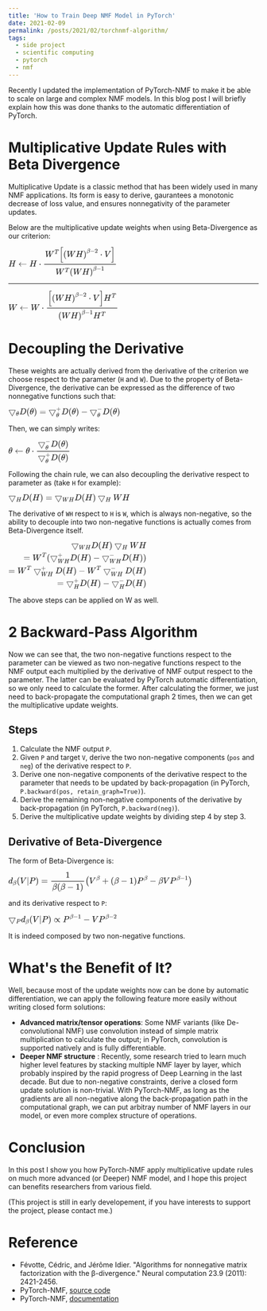 ```yaml
---
title: 'How to Train Deep NMF Model in PyTorch'
date: 2021-02-09
permalink: /posts/2021/02/torchnmf-algorithm/
tags:
  - side project
  - scientific computing
  - pytorch
  - nmf
---
```


Recently I updated the implementation of PyTorch-NMF to make it be able to scale on large and complex NMF models. In this blog post I will briefly explain how this was done thanks to the automatic differentiation of PyTorch.

# Multiplicative Update Rules with Beta Divergence

Multiplicative Update is a classic method that has been widely used in many NMF applications. Its form is easy to derive, gaurantees a monotonic decrease of loss value, and ensures nonnegativity of the parameter updates.

Below are the multiplicative update weights when using Beta-Divergence as our criterion:

<svg xmlns="http://www.w3.org/2000/svg" width="28.616ex" height="7.793ex" viewBox="0 -2259 12648.4 3444.6" xmlns:xlink="http://www.w3.org/1999/xlink" aria-hidden="true" style=""><defs><path id="MJX-126-TEX-I-1D43B" d="M228 637Q194 637 192 641Q191 643 191 649Q191 673 202 682Q204 683 219 683Q260 681 355 681Q389 681 418 681T463 682T483 682Q499 682 499 672Q499 670 497 658Q492 641 487 638H485Q483 638 480 638T473 638T464 637T455 637Q416 636 405 634T387 623Q384 619 355 500Q348 474 340 442T328 395L324 380Q324 378 469 378H614L615 381Q615 384 646 504Q674 619 674 627T617 637Q594 637 587 639T580 648Q580 650 582 660Q586 677 588 679T604 682Q609 682 646 681T740 680Q802 680 835 681T871 682Q888 682 888 672Q888 645 876 638H874Q872 638 869 638T862 638T853 637T844 637Q805 636 794 634T776 623Q773 618 704 340T634 58Q634 51 638 51Q646 48 692 46H723Q729 38 729 37T726 19Q722 6 716 0H701Q664 2 567 2Q533 2 504 2T458 2T437 1Q420 1 420 10Q420 15 423 24Q428 43 433 45Q437 46 448 46H454Q481 46 514 49Q520 50 522 50T528 55T534 64T540 82T547 110T558 153Q565 181 569 198Q602 330 602 331T457 332H312L279 197Q245 63 245 58Q245 51 253 49T303 46H334Q340 38 340 37T337 19Q333 6 327 0H312Q275 2 178 2Q144 2 115 2T69 2T48 1Q31 1 31 10Q31 12 34 24Q39 43 44 45Q48 46 59 46H65Q92 46 125 49Q139 52 144 61Q147 65 216 339T285 628Q285 635 228 637Z"></path><path id="MJX-126-TEX-N-2190" d="M944 261T944 250T929 230H165Q167 228 182 216T211 189T244 152T277 96T303 25Q308 7 308 0Q308 -11 288 -11Q281 -11 278 -11T272 -7T267 2T263 21Q245 94 195 151T73 236Q58 242 55 247Q55 254 59 257T73 264Q121 283 158 314T215 375T247 434T264 480L267 497Q269 503 270 505T275 509T288 511Q308 511 308 500Q308 493 303 475Q293 438 278 406T246 352T215 315T185 287T165 270H929Q944 261 944 250Z"></path><path id="MJX-126-TEX-N-22C5" d="M78 250Q78 274 95 292T138 310Q162 310 180 294T199 251Q199 226 182 208T139 190T96 207T78 250Z"></path><path id="MJX-126-TEX-I-1D44A" d="M436 683Q450 683 486 682T553 680Q604 680 638 681T677 682Q695 682 695 674Q695 670 692 659Q687 641 683 639T661 637Q636 636 621 632T600 624T597 615Q597 603 613 377T629 138L631 141Q633 144 637 151T649 170T666 200T690 241T720 295T759 362Q863 546 877 572T892 604Q892 619 873 628T831 637Q817 637 817 647Q817 650 819 660Q823 676 825 679T839 682Q842 682 856 682T895 682T949 681Q1015 681 1034 683Q1048 683 1048 672Q1048 666 1045 655T1038 640T1028 637Q1006 637 988 631T958 617T939 600T927 584L923 578L754 282Q586 -14 585 -15Q579 -22 561 -22Q546 -22 542 -17Q539 -14 523 229T506 480L494 462Q472 425 366 239Q222 -13 220 -15T215 -19Q210 -22 197 -22Q178 -22 176 -15Q176 -12 154 304T131 622Q129 631 121 633T82 637H58Q51 644 51 648Q52 671 64 683H76Q118 680 176 680Q301 680 313 683H323Q329 677 329 674T327 656Q322 641 318 637H297Q236 634 232 620Q262 160 266 136L501 550L499 587Q496 629 489 632Q483 636 447 637Q428 637 422 639T416 648Q416 650 418 660Q419 664 420 669T421 676T424 680T428 682T436 683Z"></path><path id="MJX-126-TEX-I-1D447" d="M40 437Q21 437 21 445Q21 450 37 501T71 602L88 651Q93 669 101 677H569H659Q691 677 697 676T704 667Q704 661 687 553T668 444Q668 437 649 437Q640 437 637 437T631 442L629 445Q629 451 635 490T641 551Q641 586 628 604T573 629Q568 630 515 631Q469 631 457 630T439 622Q438 621 368 343T298 60Q298 48 386 46Q418 46 427 45T436 36Q436 31 433 22Q429 4 424 1L422 0Q419 0 415 0Q410 0 363 1T228 2Q99 2 64 0H49Q43 6 43 9T45 27Q49 40 55 46H83H94Q174 46 189 55Q190 56 191 56Q196 59 201 76T241 233Q258 301 269 344Q339 619 339 625Q339 630 310 630H279Q212 630 191 624Q146 614 121 583T67 467Q60 445 57 441T43 437H40Z"></path><path id="MJX-126-TEX-LO-5B" d="M224 -649V1150H455V1099H275V-598H455V-649H224Z"></path><path id="MJX-126-TEX-N-28" d="M94 250Q94 319 104 381T127 488T164 576T202 643T244 695T277 729T302 750H315H319Q333 750 333 741Q333 738 316 720T275 667T226 581T184 443T167 250T184 58T225 -81T274 -167T316 -220T333 -241Q333 -250 318 -250H315H302L274 -226Q180 -141 137 -14T94 250Z"></path><path id="MJX-126-TEX-N-29" d="M60 749L64 750Q69 750 74 750H86L114 726Q208 641 251 514T294 250Q294 182 284 119T261 12T224 -76T186 -143T145 -194T113 -227T90 -246Q87 -249 86 -250H74Q66 -250 63 -250T58 -247T55 -238Q56 -237 66 -225Q221 -64 221 250T66 725Q56 737 55 738Q55 746 60 749Z"></path><path id="MJX-126-TEX-I-1D6FD" d="M29 -194Q23 -188 23 -186Q23 -183 102 134T186 465Q208 533 243 584T309 658Q365 705 429 705H431Q493 705 533 667T573 570Q573 465 469 396L482 383Q533 332 533 252Q533 139 448 65T257 -10Q227 -10 203 -2T165 17T143 40T131 59T126 65L62 -188Q60 -194 42 -194H29ZM353 431Q392 431 427 419L432 422Q436 426 439 429T449 439T461 453T472 471T484 495T493 524T501 560Q503 569 503 593Q503 611 502 616Q487 667 426 667Q384 667 347 643T286 582T247 514T224 455Q219 439 186 308T152 168Q151 163 151 147Q151 99 173 68Q204 26 260 26Q302 26 349 51T425 137Q441 171 449 214T457 279Q457 337 422 372Q380 358 347 358H337Q258 358 258 389Q258 396 261 403Q275 431 353 431Z"></path><path id="MJX-126-TEX-N-2212" d="M84 237T84 250T98 270H679Q694 262 694 250T679 230H98Q84 237 84 250Z"></path><path id="MJX-126-TEX-N-32" d="M109 429Q82 429 66 447T50 491Q50 562 103 614T235 666Q326 666 387 610T449 465Q449 422 429 383T381 315T301 241Q265 210 201 149L142 93L218 92Q375 92 385 97Q392 99 409 186V189H449V186Q448 183 436 95T421 3V0H50V19V31Q50 38 56 46T86 81Q115 113 136 137Q145 147 170 174T204 211T233 244T261 278T284 308T305 340T320 369T333 401T340 431T343 464Q343 527 309 573T212 619Q179 619 154 602T119 569T109 550Q109 549 114 549Q132 549 151 535T170 489Q170 464 154 447T109 429Z"></path><path id="MJX-126-TEX-I-1D449" d="M52 648Q52 670 65 683H76Q118 680 181 680Q299 680 320 683H330Q336 677 336 674T334 656Q329 641 325 637H304Q282 635 274 635Q245 630 242 620Q242 618 271 369T301 118L374 235Q447 352 520 471T595 594Q599 601 599 609Q599 633 555 637Q537 637 537 648Q537 649 539 661Q542 675 545 679T558 683Q560 683 570 683T604 682T668 681Q737 681 755 683H762Q769 676 769 672Q769 655 760 640Q757 637 743 637Q730 636 719 635T698 630T682 623T670 615T660 608T652 599T645 592L452 282Q272 -9 266 -16Q263 -18 259 -21L241 -22H234Q216 -22 216 -15Q213 -9 177 305Q139 623 138 626Q133 637 76 637H59Q52 642 52 648Z"></path><path id="MJX-126-TEX-LO-5D" d="M16 1099V1150H247V-649H16V-598H196V1099H16Z"></path><path id="MJX-126-TEX-N-31" d="M213 578L200 573Q186 568 160 563T102 556H83V602H102Q149 604 189 617T245 641T273 663Q275 666 285 666Q294 666 302 660V361L303 61Q310 54 315 52T339 48T401 46H427V0H416Q395 3 257 3Q121 3 100 0H88V46H114Q136 46 152 46T177 47T193 50T201 52T207 57T213 61V578Z"></path></defs><g stroke="currentColor" fill="currentColor" stroke-width="0" transform="matrix(1 0 0 -1 0 0)"><g data-mml-node="math"><g data-mml-node="mi"><use xlink:href="#MJX-126-TEX-I-1D43B"></use></g><g data-mml-node="mo" transform="translate(1165.8, 0)"><use xlink:href="#MJX-126-TEX-N-2190"></use></g><g data-mml-node="mi" transform="translate(2443.6, 0)"><use xlink:href="#MJX-126-TEX-I-1D43B"></use></g><g data-mml-node="mo" transform="translate(3553.8, 0)"><use xlink:href="#MJX-126-TEX-N-22C5"></use></g><g data-mml-node="mfrac" transform="translate(4054, 0)"><g data-mml-node="mrow" transform="translate(220, 1109.5)"><g data-mml-node="msup"><g data-mml-node="mi"><use xlink:href="#MJX-126-TEX-I-1D44A"></use></g><g data-mml-node="mi" transform="translate(1103.2, 363) scale(0.707)"><use xlink:href="#MJX-126-TEX-I-1D447"></use></g></g><g data-mml-node="mrow" transform="translate(1651, 0)"><g data-mml-node="mo"><use xlink:href="#MJX-126-TEX-LO-5B"></use></g><g data-mml-node="msup" transform="translate(472, 0)"><g data-mml-node="mrow"><g data-mml-node="mo"><use xlink:href="#MJX-126-TEX-N-28"></use></g><g data-mml-node="mi" transform="translate(389, 0)"><use xlink:href="#MJX-126-TEX-I-1D44A"></use></g><g data-mml-node="mi" transform="translate(1437, 0)"><use xlink:href="#MJX-126-TEX-I-1D43B"></use></g><g data-mml-node="mo" transform="translate(2325, 0)"><use xlink:href="#MJX-126-TEX-N-29"></use></g></g><g data-mml-node="TeXAtom" transform="translate(2714, 477.1) scale(0.707)" data-mjx-texclass="ORD"><g data-mml-node="mi"><use xlink:href="#MJX-126-TEX-I-1D6FD"></use></g><g data-mml-node="mo" transform="translate(566, 0)"><use xlink:href="#MJX-126-TEX-N-2212"></use></g><g data-mml-node="mn" transform="translate(1344, 0)"><use xlink:href="#MJX-126-TEX-N-32"></use></g></g></g><g data-mml-node="mo" transform="translate(4762.1, 0)"><use xlink:href="#MJX-126-TEX-N-22C5"></use></g><g data-mml-node="mi" transform="translate(5262.3, 0)"><use xlink:href="#MJX-126-TEX-I-1D449"></use></g><g data-mml-node="mo" transform="translate(6031.3, 0)"><use xlink:href="#MJX-126-TEX-LO-5D"></use></g></g></g><g data-mml-node="mrow" transform="translate(1437.7, -935.6)"><g data-mml-node="msup"><g data-mml-node="mi"><use xlink:href="#MJX-126-TEX-I-1D44A"></use></g><g data-mml-node="mi" transform="translate(1103.2, 289) scale(0.707)"><use xlink:href="#MJX-126-TEX-I-1D447"></use></g></g><g data-mml-node="msup" transform="translate(1651, 0)"><g data-mml-node="mrow"><g data-mml-node="mo"><use xlink:href="#MJX-126-TEX-N-28"></use></g><g data-mml-node="mi" transform="translate(389, 0)"><use xlink:href="#MJX-126-TEX-I-1D44A"></use></g><g data-mml-node="mi" transform="translate(1437, 0)"><use xlink:href="#MJX-126-TEX-I-1D43B"></use></g><g data-mml-node="mo" transform="translate(2325, 0)"><use xlink:href="#MJX-126-TEX-N-29"></use></g></g><g data-mml-node="TeXAtom" transform="translate(2714, 477.1) scale(0.707)" data-mjx-texclass="ORD"><g data-mml-node="mi"><use xlink:href="#MJX-126-TEX-I-1D6FD"></use></g><g data-mml-node="mo" transform="translate(566, 0)"><use xlink:href="#MJX-126-TEX-N-2212"></use></g><g data-mml-node="mn" transform="translate(1344, 0)"><use xlink:href="#MJX-126-TEX-N-31"></use></g></g></g></g><rect width="8354.4" height="60" x="120" y="220"></rect></g></g></g></svg>

---

<svg xmlns="http://www.w3.org/2000/svg" width="28.973ex" height="7.793ex" viewBox="0 -2259 12806 3444.6" xmlns:xlink="http://www.w3.org/1999/xlink" aria-hidden="true" style=""><defs><path id="MJX-148-TEX-I-1D44A" d="M436 683Q450 683 486 682T553 680Q604 680 638 681T677 682Q695 682 695 674Q695 670 692 659Q687 641 683 639T661 637Q636 636 621 632T600 624T597 615Q597 603 613 377T629 138L631 141Q633 144 637 151T649 170T666 200T690 241T720 295T759 362Q863 546 877 572T892 604Q892 619 873 628T831 637Q817 637 817 647Q817 650 819 660Q823 676 825 679T839 682Q842 682 856 682T895 682T949 681Q1015 681 1034 683Q1048 683 1048 672Q1048 666 1045 655T1038 640T1028 637Q1006 637 988 631T958 617T939 600T927 584L923 578L754 282Q586 -14 585 -15Q579 -22 561 -22Q546 -22 542 -17Q539 -14 523 229T506 480L494 462Q472 425 366 239Q222 -13 220 -15T215 -19Q210 -22 197 -22Q178 -22 176 -15Q176 -12 154 304T131 622Q129 631 121 633T82 637H58Q51 644 51 648Q52 671 64 683H76Q118 680 176 680Q301 680 313 683H323Q329 677 329 674T327 656Q322 641 318 637H297Q236 634 232 620Q262 160 266 136L501 550L499 587Q496 629 489 632Q483 636 447 637Q428 637 422 639T416 648Q416 650 418 660Q419 664 420 669T421 676T424 680T428 682T436 683Z"></path><path id="MJX-148-TEX-N-2190" d="M944 261T944 250T929 230H165Q167 228 182 216T211 189T244 152T277 96T303 25Q308 7 308 0Q308 -11 288 -11Q281 -11 278 -11T272 -7T267 2T263 21Q245 94 195 151T73 236Q58 242 55 247Q55 254 59 257T73 264Q121 283 158 314T215 375T247 434T264 480L267 497Q269 503 270 505T275 509T288 511Q308 511 308 500Q308 493 303 475Q293 438 278 406T246 352T215 315T185 287T165 270H929Q944 261 944 250Z"></path><path id="MJX-148-TEX-N-22C5" d="M78 250Q78 274 95 292T138 310Q162 310 180 294T199 251Q199 226 182 208T139 190T96 207T78 250Z"></path><path id="MJX-148-TEX-LO-5B" d="M224 -649V1150H455V1099H275V-598H455V-649H224Z"></path><path id="MJX-148-TEX-N-28" d="M94 250Q94 319 104 381T127 488T164 576T202 643T244 695T277 729T302 750H315H319Q333 750 333 741Q333 738 316 720T275 667T226 581T184 443T167 250T184 58T225 -81T274 -167T316 -220T333 -241Q333 -250 318 -250H315H302L274 -226Q180 -141 137 -14T94 250Z"></path><path id="MJX-148-TEX-I-1D43B" d="M228 637Q194 637 192 641Q191 643 191 649Q191 673 202 682Q204 683 219 683Q260 681 355 681Q389 681 418 681T463 682T483 682Q499 682 499 672Q499 670 497 658Q492 641 487 638H485Q483 638 480 638T473 638T464 637T455 637Q416 636 405 634T387 623Q384 619 355 500Q348 474 340 442T328 395L324 380Q324 378 469 378H614L615 381Q615 384 646 504Q674 619 674 627T617 637Q594 637 587 639T580 648Q580 650 582 660Q586 677 588 679T604 682Q609 682 646 681T740 680Q802 680 835 681T871 682Q888 682 888 672Q888 645 876 638H874Q872 638 869 638T862 638T853 637T844 637Q805 636 794 634T776 623Q773 618 704 340T634 58Q634 51 638 51Q646 48 692 46H723Q729 38 729 37T726 19Q722 6 716 0H701Q664 2 567 2Q533 2 504 2T458 2T437 1Q420 1 420 10Q420 15 423 24Q428 43 433 45Q437 46 448 46H454Q481 46 514 49Q520 50 522 50T528 55T534 64T540 82T547 110T558 153Q565 181 569 198Q602 330 602 331T457 332H312L279 197Q245 63 245 58Q245 51 253 49T303 46H334Q340 38 340 37T337 19Q333 6 327 0H312Q275 2 178 2Q144 2 115 2T69 2T48 1Q31 1 31 10Q31 12 34 24Q39 43 44 45Q48 46 59 46H65Q92 46 125 49Q139 52 144 61Q147 65 216 339T285 628Q285 635 228 637Z"></path><path id="MJX-148-TEX-N-29" d="M60 749L64 750Q69 750 74 750H86L114 726Q208 641 251 514T294 250Q294 182 284 119T261 12T224 -76T186 -143T145 -194T113 -227T90 -246Q87 -249 86 -250H74Q66 -250 63 -250T58 -247T55 -238Q56 -237 66 -225Q221 -64 221 250T66 725Q56 737 55 738Q55 746 60 749Z"></path><path id="MJX-148-TEX-I-1D6FD" d="M29 -194Q23 -188 23 -186Q23 -183 102 134T186 465Q208 533 243 584T309 658Q365 705 429 705H431Q493 705 533 667T573 570Q573 465 469 396L482 383Q533 332 533 252Q533 139 448 65T257 -10Q227 -10 203 -2T165 17T143 40T131 59T126 65L62 -188Q60 -194 42 -194H29ZM353 431Q392 431 427 419L432 422Q436 426 439 429T449 439T461 453T472 471T484 495T493 524T501 560Q503 569 503 593Q503 611 502 616Q487 667 426 667Q384 667 347 643T286 582T247 514T224 455Q219 439 186 308T152 168Q151 163 151 147Q151 99 173 68Q204 26 260 26Q302 26 349 51T425 137Q441 171 449 214T457 279Q457 337 422 372Q380 358 347 358H337Q258 358 258 389Q258 396 261 403Q275 431 353 431Z"></path><path id="MJX-148-TEX-N-2212" d="M84 237T84 250T98 270H679Q694 262 694 250T679 230H98Q84 237 84 250Z"></path><path id="MJX-148-TEX-N-32" d="M109 429Q82 429 66 447T50 491Q50 562 103 614T235 666Q326 666 387 610T449 465Q449 422 429 383T381 315T301 241Q265 210 201 149L142 93L218 92Q375 92 385 97Q392 99 409 186V189H449V186Q448 183 436 95T421 3V0H50V19V31Q50 38 56 46T86 81Q115 113 136 137Q145 147 170 174T204 211T233 244T261 278T284 308T305 340T320 369T333 401T340 431T343 464Q343 527 309 573T212 619Q179 619 154 602T119 569T109 550Q109 549 114 549Q132 549 151 535T170 489Q170 464 154 447T109 429Z"></path><path id="MJX-148-TEX-I-1D449" d="M52 648Q52 670 65 683H76Q118 680 181 680Q299 680 320 683H330Q336 677 336 674T334 656Q329 641 325 637H304Q282 635 274 635Q245 630 242 620Q242 618 271 369T301 118L374 235Q447 352 520 471T595 594Q599 601 599 609Q599 633 555 637Q537 637 537 648Q537 649 539 661Q542 675 545 679T558 683Q560 683 570 683T604 682T668 681Q737 681 755 683H762Q769 676 769 672Q769 655 760 640Q757 637 743 637Q730 636 719 635T698 630T682 623T670 615T660 608T652 599T645 592L452 282Q272 -9 266 -16Q263 -18 259 -21L241 -22H234Q216 -22 216 -15Q213 -9 177 305Q139 623 138 626Q133 637 76 637H59Q52 642 52 648Z"></path><path id="MJX-148-TEX-LO-5D" d="M16 1099V1150H247V-649H16V-598H196V1099H16Z"></path><path id="MJX-148-TEX-I-1D447" d="M40 437Q21 437 21 445Q21 450 37 501T71 602L88 651Q93 669 101 677H569H659Q691 677 697 676T704 667Q704 661 687 553T668 444Q668 437 649 437Q640 437 637 437T631 442L629 445Q629 451 635 490T641 551Q641 586 628 604T573 629Q568 630 515 631Q469 631 457 630T439 622Q438 621 368 343T298 60Q298 48 386 46Q418 46 427 45T436 36Q436 31 433 22Q429 4 424 1L422 0Q419 0 415 0Q410 0 363 1T228 2Q99 2 64 0H49Q43 6 43 9T45 27Q49 40 55 46H83H94Q174 46 189 55Q190 56 191 56Q196 59 201 76T241 233Q258 301 269 344Q339 619 339 625Q339 630 310 630H279Q212 630 191 624Q146 614 121 583T67 467Q60 445 57 441T43 437H40Z"></path><path id="MJX-148-TEX-N-31" d="M213 578L200 573Q186 568 160 563T102 556H83V602H102Q149 604 189 617T245 641T273 663Q275 666 285 666Q294 666 302 660V361L303 61Q310 54 315 52T339 48T401 46H427V0H416Q395 3 257 3Q121 3 100 0H88V46H114Q136 46 152 46T177 47T193 50T201 52T207 57T213 61V578Z"></path></defs><g stroke="currentColor" fill="currentColor" stroke-width="0" transform="matrix(1 0 0 -1 0 0)"><g data-mml-node="math"><g data-mml-node="mi"><use xlink:href="#MJX-148-TEX-I-1D44A"></use></g><g data-mml-node="mo" transform="translate(1325.8, 0)"><use xlink:href="#MJX-148-TEX-N-2190"></use></g><g data-mml-node="mi" transform="translate(2603.6, 0)"><use xlink:href="#MJX-148-TEX-I-1D44A"></use></g><g data-mml-node="mo" transform="translate(3873.8, 0)"><use xlink:href="#MJX-148-TEX-N-22C5"></use></g><g data-mml-node="mfrac" transform="translate(4374, 0)"><g data-mml-node="mrow" transform="translate(220, 1109.5)"><g data-mml-node="mrow"><g data-mml-node="mo"><use xlink:href="#MJX-148-TEX-LO-5B"></use></g><g data-mml-node="msup" transform="translate(472, 0)"><g data-mml-node="mrow"><g data-mml-node="mo"><use xlink:href="#MJX-148-TEX-N-28"></use></g><g data-mml-node="mi" transform="translate(389, 0)"><use xlink:href="#MJX-148-TEX-I-1D44A"></use></g><g data-mml-node="mi" transform="translate(1437, 0)"><use xlink:href="#MJX-148-TEX-I-1D43B"></use></g><g data-mml-node="mo" transform="translate(2325, 0)"><use xlink:href="#MJX-148-TEX-N-29"></use></g></g><g data-mml-node="TeXAtom" transform="translate(2714, 477.1) scale(0.707)" data-mjx-texclass="ORD"><g data-mml-node="mi"><use xlink:href="#MJX-148-TEX-I-1D6FD"></use></g><g data-mml-node="mo" transform="translate(566, 0)"><use xlink:href="#MJX-148-TEX-N-2212"></use></g><g data-mml-node="mn" transform="translate(1344, 0)"><use xlink:href="#MJX-148-TEX-N-32"></use></g></g></g><g data-mml-node="mo" transform="translate(4762.1, 0)"><use xlink:href="#MJX-148-TEX-N-22C5"></use></g><g data-mml-node="mi" transform="translate(5262.3, 0)"><use xlink:href="#MJX-148-TEX-I-1D449"></use></g><g data-mml-node="mo" transform="translate(6031.3, 0)"><use xlink:href="#MJX-148-TEX-LO-5D"></use></g></g><g data-mml-node="msup" transform="translate(6503.3, 0)"><g data-mml-node="mi"><use xlink:href="#MJX-148-TEX-I-1D43B"></use></g><g data-mml-node="mi" transform="translate(940.8, 363) scale(0.707)"><use xlink:href="#MJX-148-TEX-I-1D447"></use></g></g></g><g data-mml-node="mrow" transform="translate(1437.7, -935.6)"><g data-mml-node="msup"><g data-mml-node="mrow"><g data-mml-node="mo"><use xlink:href="#MJX-148-TEX-N-28"></use></g><g data-mml-node="mi" transform="translate(389, 0)"><use xlink:href="#MJX-148-TEX-I-1D44A"></use></g><g data-mml-node="mi" transform="translate(1437, 0)"><use xlink:href="#MJX-148-TEX-I-1D43B"></use></g><g data-mml-node="mo" transform="translate(2325, 0)"><use xlink:href="#MJX-148-TEX-N-29"></use></g></g><g data-mml-node="TeXAtom" transform="translate(2714, 477.1) scale(0.707)" data-mjx-texclass="ORD"><g data-mml-node="mi"><use xlink:href="#MJX-148-TEX-I-1D6FD"></use></g><g data-mml-node="mo" transform="translate(566, 0)"><use xlink:href="#MJX-148-TEX-N-2212"></use></g><g data-mml-node="mn" transform="translate(1344, 0)"><use xlink:href="#MJX-148-TEX-N-31"></use></g></g></g><g data-mml-node="msup" transform="translate(4067.9, 0)"><g data-mml-node="mi"><use xlink:href="#MJX-148-TEX-I-1D43B"></use></g><g data-mml-node="mi" transform="translate(940.8, 289) scale(0.707)"><use xlink:href="#MJX-148-TEX-I-1D447"></use></g></g></g><rect width="8192" height="60" x="120" y="220"></rect></g></g></g></svg>

# Decoupling the Derivative

These weights are actually derived from the derivative of the criterion we choose respect to the parameter (`H` and `W`). Due to the property of Beta-Divergence, the derivative can be expressed as the difference of two nonnegative functions such that:

<svg xmlns="http://www.w3.org/2000/svg" width="29.479ex" height="2.615ex" viewBox="0 -825.2 13029.9 1155.8" xmlns:xlink="http://www.w3.org/1999/xlink" aria-hidden="true" style=""><defs><path id="MJX-256-TEX-N-25BD" d="M59 480Q59 485 61 489T66 495T72 498L75 500H814Q828 493 828 480V474L644 132Q458 -210 455 -212Q451 -215 444 -215T433 -212Q429 -210 342 -49T164 282T64 466Q59 478 59 480ZM775 460H113Q113 459 278 153T444 -153T610 153T775 460Z"></path><path id="MJX-256-TEX-I-1D703" d="M35 200Q35 302 74 415T180 610T319 704Q320 704 327 704T339 705Q393 701 423 656Q462 596 462 495Q462 380 417 261T302 66T168 -10H161Q125 -10 99 10T60 63T41 130T35 200ZM383 566Q383 668 330 668Q294 668 260 623T204 521T170 421T157 371Q206 370 254 370L351 371Q352 372 359 404T375 484T383 566ZM113 132Q113 26 166 26Q181 26 198 36T239 74T287 161T335 307L340 324H145Q145 321 136 286T120 208T113 132Z"></path><path id="MJX-256-TEX-I-1D437" d="M287 628Q287 635 230 637Q207 637 200 638T193 647Q193 655 197 667T204 682Q206 683 403 683Q570 682 590 682T630 676Q702 659 752 597T803 431Q803 275 696 151T444 3L430 1L236 0H125H72Q48 0 41 2T33 11Q33 13 36 25Q40 41 44 43T67 46Q94 46 127 49Q141 52 146 61Q149 65 218 339T287 628ZM703 469Q703 507 692 537T666 584T629 613T590 629T555 636Q553 636 541 636T512 636T479 637H436Q392 637 386 627Q384 623 313 339T242 52Q242 48 253 48T330 47Q335 47 349 47T373 46Q499 46 581 128Q617 164 640 212T683 339T703 469Z"></path><path id="MJX-256-TEX-N-28" d="M94 250Q94 319 104 381T127 488T164 576T202 643T244 695T277 729T302 750H315H319Q333 750 333 741Q333 738 316 720T275 667T226 581T184 443T167 250T184 58T225 -81T274 -167T316 -220T333 -241Q333 -250 318 -250H315H302L274 -226Q180 -141 137 -14T94 250Z"></path><path id="MJX-256-TEX-N-29" d="M60 749L64 750Q69 750 74 750H86L114 726Q208 641 251 514T294 250Q294 182 284 119T261 12T224 -76T186 -143T145 -194T113 -227T90 -246Q87 -249 86 -250H74Q66 -250 63 -250T58 -247T55 -238Q56 -237 66 -225Q221 -64 221 250T66 725Q56 737 55 738Q55 746 60 749Z"></path><path id="MJX-256-TEX-N-3D" d="M56 347Q56 360 70 367H707Q722 359 722 347Q722 336 708 328L390 327H72Q56 332 56 347ZM56 153Q56 168 72 173H708Q722 163 722 153Q722 140 707 133H70Q56 140 56 153Z"></path><path id="MJX-256-TEX-N-2B" d="M56 237T56 250T70 270H369V420L370 570Q380 583 389 583Q402 583 409 568V270H707Q722 262 722 250T707 230H409V-68Q401 -82 391 -82H389H387Q375 -82 369 -68V230H70Q56 237 56 250Z"></path><path id="MJX-256-TEX-N-2212" d="M84 237T84 250T98 270H679Q694 262 694 250T679 230H98Q84 237 84 250Z"></path></defs><g stroke="currentColor" fill="currentColor" stroke-width="0" transform="matrix(1 0 0 -1 0 0)"><g data-mml-node="math"><g data-mml-node="msub"><g data-mml-node="mo"><use xlink:href="#MJX-256-TEX-N-25BD"></use></g><g data-mml-node="TeXAtom" transform="translate(889, -150) scale(0.707)" data-mjx-texclass="ORD"><g data-mml-node="mi"><use xlink:href="#MJX-256-TEX-I-1D703"></use></g></g></g><g data-mml-node="mi" transform="translate(1270.6, 0)"><use xlink:href="#MJX-256-TEX-I-1D437"></use></g><g data-mml-node="mo" transform="translate(2098.6, 0)"><use xlink:href="#MJX-256-TEX-N-28"></use></g><g data-mml-node="mi" transform="translate(2487.6, 0)"><use xlink:href="#MJX-256-TEX-I-1D703"></use></g><g data-mml-node="mo" transform="translate(2956.6, 0)"><use xlink:href="#MJX-256-TEX-N-29"></use></g><g data-mml-node="mo" transform="translate(3623.4, 0)"><use xlink:href="#MJX-256-TEX-N-3D"></use></g><g data-mml-node="msubsup" transform="translate(4679.2, 0)"><g data-mml-node="mo"><use xlink:href="#MJX-256-TEX-N-25BD"></use></g><g data-mml-node="mo" transform="translate(889, 413) scale(0.707)"><use xlink:href="#MJX-256-TEX-N-2B"></use></g><g data-mml-node="TeXAtom" transform="translate(889, -323.5) scale(0.707)" data-mjx-texclass="ORD"><g data-mml-node="mi"><use xlink:href="#MJX-256-TEX-I-1D703"></use></g></g></g><g data-mml-node="mi" transform="translate(6168.3, 0)"><use xlink:href="#MJX-256-TEX-I-1D437"></use></g><g data-mml-node="mo" transform="translate(6996.3, 0)"><use xlink:href="#MJX-256-TEX-N-28"></use></g><g data-mml-node="mi" transform="translate(7385.3, 0)"><use xlink:href="#MJX-256-TEX-I-1D703"></use></g><g data-mml-node="mo" transform="translate(7854.3, 0)"><use xlink:href="#MJX-256-TEX-N-29"></use></g><g data-mml-node="mo" transform="translate(8465.5, 0)"><use xlink:href="#MJX-256-TEX-N-2212"></use></g><g data-mml-node="msubsup" transform="translate(9465.8, 0)"><g data-mml-node="mo"><use xlink:href="#MJX-256-TEX-N-25BD"></use></g><g data-mml-node="mo" transform="translate(889, 413) scale(0.707)"><use xlink:href="#MJX-256-TEX-N-2212"></use></g><g data-mml-node="TeXAtom" transform="translate(889, -323.5) scale(0.707)" data-mjx-texclass="ORD"><g data-mml-node="mi"><use xlink:href="#MJX-256-TEX-I-1D703"></use></g></g></g><g data-mml-node="mi" transform="translate(10954.9, 0)"><use xlink:href="#MJX-256-TEX-I-1D437"></use></g><g data-mml-node="mo" transform="translate(11782.9, 0)"><use xlink:href="#MJX-256-TEX-N-28"></use></g><g data-mml-node="mi" transform="translate(12171.9, 0)"><use xlink:href="#MJX-256-TEX-I-1D703"></use></g><g data-mml-node="mo" transform="translate(12640.9, 0)"><use xlink:href="#MJX-256-TEX-N-29"></use></g></g></g></svg>

Then, we can simply writes:

<svg xmlns="http://www.w3.org/2000/svg" width="16.335ex" height="6.18ex" viewBox="0 -1615.8 7220.1 2731.6" xmlns:xlink="http://www.w3.org/1999/xlink" aria-hidden="true" style=""><defs><path id="MJX-498-TEX-I-1D703" d="M35 200Q35 302 74 415T180 610T319 704Q320 704 327 704T339 705Q393 701 423 656Q462 596 462 495Q462 380 417 261T302 66T168 -10H161Q125 -10 99 10T60 63T41 130T35 200ZM383 566Q383 668 330 668Q294 668 260 623T204 521T170 421T157 371Q206 370 254 370L351 371Q352 372 359 404T375 484T383 566ZM113 132Q113 26 166 26Q181 26 198 36T239 74T287 161T335 307L340 324H145Q145 321 136 286T120 208T113 132Z"></path><path id="MJX-498-TEX-N-2190" d="M944 261T944 250T929 230H165Q167 228 182 216T211 189T244 152T277 96T303 25Q308 7 308 0Q308 -11 288 -11Q281 -11 278 -11T272 -7T267 2T263 21Q245 94 195 151T73 236Q58 242 55 247Q55 254 59 257T73 264Q121 283 158 314T215 375T247 434T264 480L267 497Q269 503 270 505T275 509T288 511Q308 511 308 500Q308 493 303 475Q293 438 278 406T246 352T215 315T185 287T165 270H929Q944 261 944 250Z"></path><path id="MJX-498-TEX-N-22C5" d="M78 250Q78 274 95 292T138 310Q162 310 180 294T199 251Q199 226 182 208T139 190T96 207T78 250Z"></path><path id="MJX-498-TEX-N-25BD" d="M59 480Q59 485 61 489T66 495T72 498L75 500H814Q828 493 828 480V474L644 132Q458 -210 455 -212Q451 -215 444 -215T433 -212Q429 -210 342 -49T164 282T64 466Q59 478 59 480ZM775 460H113Q113 459 278 153T444 -153T610 153T775 460Z"></path><path id="MJX-498-TEX-N-2212" d="M84 237T84 250T98 270H679Q694 262 694 250T679 230H98Q84 237 84 250Z"></path><path id="MJX-498-TEX-I-1D437" d="M287 628Q287 635 230 637Q207 637 200 638T193 647Q193 655 197 667T204 682Q206 683 403 683Q570 682 590 682T630 676Q702 659 752 597T803 431Q803 275 696 151T444 3L430 1L236 0H125H72Q48 0 41 2T33 11Q33 13 36 25Q40 41 44 43T67 46Q94 46 127 49Q141 52 146 61Q149 65 218 339T287 628ZM703 469Q703 507 692 537T666 584T629 613T590 629T555 636Q553 636 541 636T512 636T479 637H436Q392 637 386 627Q384 623 313 339T242 52Q242 48 253 48T330 47Q335 47 349 47T373 46Q499 46 581 128Q617 164 640 212T683 339T703 469Z"></path><path id="MJX-498-TEX-N-28" d="M94 250Q94 319 104 381T127 488T164 576T202 643T244 695T277 729T302 750H315H319Q333 750 333 741Q333 738 316 720T275 667T226 581T184 443T167 250T184 58T225 -81T274 -167T316 -220T333 -241Q333 -250 318 -250H315H302L274 -226Q180 -141 137 -14T94 250Z"></path><path id="MJX-498-TEX-N-29" d="M60 749L64 750Q69 750 74 750H86L114 726Q208 641 251 514T294 250Q294 182 284 119T261 12T224 -76T186 -143T145 -194T113 -227T90 -246Q87 -249 86 -250H74Q66 -250 63 -250T58 -247T55 -238Q56 -237 66 -225Q221 -64 221 250T66 725Q56 737 55 738Q55 746 60 749Z"></path><path id="MJX-498-TEX-N-2B" d="M56 237T56 250T70 270H369V420L370 570Q380 583 389 583Q402 583 409 568V270H707Q722 262 722 250T707 230H409V-68Q401 -82 391 -82H389H387Q375 -82 369 -68V230H70Q56 237 56 250Z"></path></defs><g stroke="currentColor" fill="currentColor" stroke-width="0" transform="matrix(1 0 0 -1 0 0)"><g data-mml-node="math"><g data-mml-node="mi"><use xlink:href="#MJX-498-TEX-I-1D703"></use></g><g data-mml-node="mo" transform="translate(746.8, 0)"><use xlink:href="#MJX-498-TEX-N-2190"></use></g><g data-mml-node="mi" transform="translate(2024.6, 0)"><use xlink:href="#MJX-498-TEX-I-1D703"></use></g><g data-mml-node="mo" transform="translate(2715.8, 0)"><use xlink:href="#MJX-498-TEX-N-22C5"></use></g><g data-mml-node="mfrac" transform="translate(3216, 0)"><g data-mml-node="mrow" transform="translate(220, 792)"><g data-mml-node="msubsup"><g data-mml-node="mo"><use xlink:href="#MJX-498-TEX-N-25BD"></use></g><g data-mml-node="mo" transform="translate(889, 411.6) scale(0.707)"><use xlink:href="#MJX-498-TEX-N-2212"></use></g><g data-mml-node="TeXAtom" transform="translate(889, -324.9) scale(0.707)" data-mjx-texclass="ORD"><g data-mml-node="mi"><use xlink:href="#MJX-498-TEX-I-1D703"></use></g></g></g><g data-mml-node="mi" transform="translate(1489.1, 0)"><use xlink:href="#MJX-498-TEX-I-1D437"></use></g><g data-mml-node="mo" transform="translate(2317.1, 0)"><use xlink:href="#MJX-498-TEX-N-28"></use></g><g data-mml-node="mi" transform="translate(2706.1, 0)"><use xlink:href="#MJX-498-TEX-I-1D703"></use></g><g data-mml-node="mo" transform="translate(3175.1, 0)"><use xlink:href="#MJX-498-TEX-N-29"></use></g></g><g data-mml-node="mrow" transform="translate(220, -783.8)"><g data-mml-node="msubsup"><g data-mml-node="mo"><use xlink:href="#MJX-498-TEX-N-25BD"></use></g><g data-mml-node="mo" transform="translate(889, 411.6) scale(0.707)"><use xlink:href="#MJX-498-TEX-N-2B"></use></g><g data-mml-node="TeXAtom" transform="translate(889, -324.9) scale(0.707)" data-mjx-texclass="ORD"><g data-mml-node="mi"><use xlink:href="#MJX-498-TEX-I-1D703"></use></g></g></g><g data-mml-node="mi" transform="translate(1489.1, 0)"><use xlink:href="#MJX-498-TEX-I-1D437"></use></g><g data-mml-node="mo" transform="translate(2317.1, 0)"><use xlink:href="#MJX-498-TEX-N-28"></use></g><g data-mml-node="mi" transform="translate(2706.1, 0)"><use xlink:href="#MJX-498-TEX-I-1D703"></use></g><g data-mml-node="mo" transform="translate(3175.1, 0)"><use xlink:href="#MJX-498-TEX-N-29"></use></g></g><rect width="3764.1" height="60" x="120" y="220"></rect></g></g></g></svg>

Following the chain rule, we can also decoupling the derivative respect to parameter as (take `H` for example):

<svg xmlns="http://www.w3.org/2000/svg" width="32ex" height="2.262ex" viewBox="0 -750 14143.8 1000" xmlns:xlink="http://www.w3.org/1999/xlink" aria-hidden="true" style=""><defs><path id="MJX-1304-TEX-N-25BD" d="M59 480Q59 485 61 489T66 495T72 498L75 500H814Q828 493 828 480V474L644 132Q458 -210 455 -212Q451 -215 444 -215T433 -212Q429 -210 342 -49T164 282T64 466Q59 478 59 480ZM775 460H113Q113 459 278 153T444 -153T610 153T775 460Z"></path><path id="MJX-1304-TEX-I-1D43B" d="M228 637Q194 637 192 641Q191 643 191 649Q191 673 202 682Q204 683 219 683Q260 681 355 681Q389 681 418 681T463 682T483 682Q499 682 499 672Q499 670 497 658Q492 641 487 638H485Q483 638 480 638T473 638T464 637T455 637Q416 636 405 634T387 623Q384 619 355 500Q348 474 340 442T328 395L324 380Q324 378 469 378H614L615 381Q615 384 646 504Q674 619 674 627T617 637Q594 637 587 639T580 648Q580 650 582 660Q586 677 588 679T604 682Q609 682 646 681T740 680Q802 680 835 681T871 682Q888 682 888 672Q888 645 876 638H874Q872 638 869 638T862 638T853 637T844 637Q805 636 794 634T776 623Q773 618 704 340T634 58Q634 51 638 51Q646 48 692 46H723Q729 38 729 37T726 19Q722 6 716 0H701Q664 2 567 2Q533 2 504 2T458 2T437 1Q420 1 420 10Q420 15 423 24Q428 43 433 45Q437 46 448 46H454Q481 46 514 49Q520 50 522 50T528 55T534 64T540 82T547 110T558 153Q565 181 569 198Q602 330 602 331T457 332H312L279 197Q245 63 245 58Q245 51 253 49T303 46H334Q340 38 340 37T337 19Q333 6 327 0H312Q275 2 178 2Q144 2 115 2T69 2T48 1Q31 1 31 10Q31 12 34 24Q39 43 44 45Q48 46 59 46H65Q92 46 125 49Q139 52 144 61Q147 65 216 339T285 628Q285 635 228 637Z"></path><path id="MJX-1304-TEX-I-1D437" d="M287 628Q287 635 230 637Q207 637 200 638T193 647Q193 655 197 667T204 682Q206 683 403 683Q570 682 590 682T630 676Q702 659 752 597T803 431Q803 275 696 151T444 3L430 1L236 0H125H72Q48 0 41 2T33 11Q33 13 36 25Q40 41 44 43T67 46Q94 46 127 49Q141 52 146 61Q149 65 218 339T287 628ZM703 469Q703 507 692 537T666 584T629 613T590 629T555 636Q553 636 541 636T512 636T479 637H436Q392 637 386 627Q384 623 313 339T242 52Q242 48 253 48T330 47Q335 47 349 47T373 46Q499 46 581 128Q617 164 640 212T683 339T703 469Z"></path><path id="MJX-1304-TEX-N-28" d="M94 250Q94 319 104 381T127 488T164 576T202 643T244 695T277 729T302 750H315H319Q333 750 333 741Q333 738 316 720T275 667T226 581T184 443T167 250T184 58T225 -81T274 -167T316 -220T333 -241Q333 -250 318 -250H315H302L274 -226Q180 -141 137 -14T94 250Z"></path><path id="MJX-1304-TEX-N-29" d="M60 749L64 750Q69 750 74 750H86L114 726Q208 641 251 514T294 250Q294 182 284 119T261 12T224 -76T186 -143T145 -194T113 -227T90 -246Q87 -249 86 -250H74Q66 -250 63 -250T58 -247T55 -238Q56 -237 66 -225Q221 -64 221 250T66 725Q56 737 55 738Q55 746 60 749Z"></path><path id="MJX-1304-TEX-N-3D" d="M56 347Q56 360 70 367H707Q722 359 722 347Q722 336 708 328L390 327H72Q56 332 56 347ZM56 153Q56 168 72 173H708Q722 163 722 153Q722 140 707 133H70Q56 140 56 153Z"></path><path id="MJX-1304-TEX-I-1D44A" d="M436 683Q450 683 486 682T553 680Q604 680 638 681T677 682Q695 682 695 674Q695 670 692 659Q687 641 683 639T661 637Q636 636 621 632T600 624T597 615Q597 603 613 377T629 138L631 141Q633 144 637 151T649 170T666 200T690 241T720 295T759 362Q863 546 877 572T892 604Q892 619 873 628T831 637Q817 637 817 647Q817 650 819 660Q823 676 825 679T839 682Q842 682 856 682T895 682T949 681Q1015 681 1034 683Q1048 683 1048 672Q1048 666 1045 655T1038 640T1028 637Q1006 637 988 631T958 617T939 600T927 584L923 578L754 282Q586 -14 585 -15Q579 -22 561 -22Q546 -22 542 -17Q539 -14 523 229T506 480L494 462Q472 425 366 239Q222 -13 220 -15T215 -19Q210 -22 197 -22Q178 -22 176 -15Q176 -12 154 304T131 622Q129 631 121 633T82 637H58Q51 644 51 648Q52 671 64 683H76Q118 680 176 680Q301 680 313 683H323Q329 677 329 674T327 656Q322 641 318 637H297Q236 634 232 620Q262 160 266 136L501 550L499 587Q496 629 489 632Q483 636 447 637Q428 637 422 639T416 648Q416 650 418 660Q419 664 420 669T421 676T424 680T428 682T436 683Z"></path></defs><g stroke="currentColor" fill="currentColor" stroke-width="0" transform="matrix(1 0 0 -1 0 0)"><g data-mml-node="math"><g data-mml-node="mtable"><g data-mml-node="mtr"><g data-mml-node="mtd"><g data-mml-node="msub"><g data-mml-node="mo"><use xlink:href="#MJX-1304-TEX-N-25BD"></use></g><g data-mml-node="mi" transform="translate(889, -150) scale(0.707)"><use xlink:href="#MJX-1304-TEX-I-1D43B"></use></g></g><g data-mml-node="mi" transform="translate(1566.9, 0)"><use xlink:href="#MJX-1304-TEX-I-1D437"></use></g><g data-mml-node="mo" transform="translate(2394.9, 0)"><use xlink:href="#MJX-1304-TEX-N-28"></use></g><g data-mml-node="mi" transform="translate(2783.9, 0)"><use xlink:href="#MJX-1304-TEX-I-1D43B"></use></g><g data-mml-node="mo" transform="translate(3671.9, 0)"><use xlink:href="#MJX-1304-TEX-N-29"></use></g><g data-mml-node="mo" transform="translate(4338.7, 0)"><use xlink:href="#MJX-1304-TEX-N-3D"></use></g><g data-mml-node="msub" transform="translate(5394.5, 0)"><g data-mml-node="mo"><use xlink:href="#MJX-1304-TEX-N-25BD"></use></g><g data-mml-node="TeXAtom" transform="translate(889, -150) scale(0.707)" data-mjx-texclass="ORD"><g data-mml-node="mi"><use xlink:href="#MJX-1304-TEX-I-1D44A"></use></g><g data-mml-node="mi" transform="translate(1048, 0)"><use xlink:href="#MJX-1304-TEX-I-1D43B"></use></g></g></g><g data-mml-node="mi" transform="translate(7702.4, 0)"><use xlink:href="#MJX-1304-TEX-I-1D437"></use></g><g data-mml-node="mo" transform="translate(8530.4, 0)"><use xlink:href="#MJX-1304-TEX-N-28"></use></g><g data-mml-node="mi" transform="translate(8919.4, 0)"><use xlink:href="#MJX-1304-TEX-I-1D43B"></use></g><g data-mml-node="mo" transform="translate(9807.4, 0)"><use xlink:href="#MJX-1304-TEX-N-29"></use></g><g data-mml-node="msub" transform="translate(10418.6, 0)"><g data-mml-node="mo"><use xlink:href="#MJX-1304-TEX-N-25BD"></use></g><g data-mml-node="mi" transform="translate(889, -150) scale(0.707)"><use xlink:href="#MJX-1304-TEX-I-1D43B"></use></g></g><g data-mml-node="mi" transform="translate(12207.8, 0)"><use xlink:href="#MJX-1304-TEX-I-1D44A"></use></g><g data-mml-node="mi" transform="translate(13255.8, 0)"><use xlink:href="#MJX-1304-TEX-I-1D43B"></use></g></g></g></g></g></g></svg>

The derivative of `WH` respect to `H` is `W`, which is always non-negative, so the ability to decouple into two non-negative functions is actually comes from Beta-Divergence itself.

<svg xmlns="http://www.w3.org/2000/svg" width="36.364ex" height="12.361ex" viewBox="0 -2981.8 16073 5463.6" xmlns:xlink="http://www.w3.org/1999/xlink" aria-hidden="true" style=""><defs><path id="MJX-1242-TEX-N-25BD" d="M59 480Q59 485 61 489T66 495T72 498L75 500H814Q828 493 828 480V474L644 132Q458 -210 455 -212Q451 -215 444 -215T433 -212Q429 -210 342 -49T164 282T64 466Q59 478 59 480ZM775 460H113Q113 459 278 153T444 -153T610 153T775 460Z"></path><path id="MJX-1242-TEX-I-1D44A" d="M436 683Q450 683 486 682T553 680Q604 680 638 681T677 682Q695 682 695 674Q695 670 692 659Q687 641 683 639T661 637Q636 636 621 632T600 624T597 615Q597 603 613 377T629 138L631 141Q633 144 637 151T649 170T666 200T690 241T720 295T759 362Q863 546 877 572T892 604Q892 619 873 628T831 637Q817 637 817 647Q817 650 819 660Q823 676 825 679T839 682Q842 682 856 682T895 682T949 681Q1015 681 1034 683Q1048 683 1048 672Q1048 666 1045 655T1038 640T1028 637Q1006 637 988 631T958 617T939 600T927 584L923 578L754 282Q586 -14 585 -15Q579 -22 561 -22Q546 -22 542 -17Q539 -14 523 229T506 480L494 462Q472 425 366 239Q222 -13 220 -15T215 -19Q210 -22 197 -22Q178 -22 176 -15Q176 -12 154 304T131 622Q129 631 121 633T82 637H58Q51 644 51 648Q52 671 64 683H76Q118 680 176 680Q301 680 313 683H323Q329 677 329 674T327 656Q322 641 318 637H297Q236 634 232 620Q262 160 266 136L501 550L499 587Q496 629 489 632Q483 636 447 637Q428 637 422 639T416 648Q416 650 418 660Q419 664 420 669T421 676T424 680T428 682T436 683Z"></path><path id="MJX-1242-TEX-I-1D43B" d="M228 637Q194 637 192 641Q191 643 191 649Q191 673 202 682Q204 683 219 683Q260 681 355 681Q389 681 418 681T463 682T483 682Q499 682 499 672Q499 670 497 658Q492 641 487 638H485Q483 638 480 638T473 638T464 637T455 637Q416 636 405 634T387 623Q384 619 355 500Q348 474 340 442T328 395L324 380Q324 378 469 378H614L615 381Q615 384 646 504Q674 619 674 627T617 637Q594 637 587 639T580 648Q580 650 582 660Q586 677 588 679T604 682Q609 682 646 681T740 680Q802 680 835 681T871 682Q888 682 888 672Q888 645 876 638H874Q872 638 869 638T862 638T853 637T844 637Q805 636 794 634T776 623Q773 618 704 340T634 58Q634 51 638 51Q646 48 692 46H723Q729 38 729 37T726 19Q722 6 716 0H701Q664 2 567 2Q533 2 504 2T458 2T437 1Q420 1 420 10Q420 15 423 24Q428 43 433 45Q437 46 448 46H454Q481 46 514 49Q520 50 522 50T528 55T534 64T540 82T547 110T558 153Q565 181 569 198Q602 330 602 331T457 332H312L279 197Q245 63 245 58Q245 51 253 49T303 46H334Q340 38 340 37T337 19Q333 6 327 0H312Q275 2 178 2Q144 2 115 2T69 2T48 1Q31 1 31 10Q31 12 34 24Q39 43 44 45Q48 46 59 46H65Q92 46 125 49Q139 52 144 61Q147 65 216 339T285 628Q285 635 228 637Z"></path><path id="MJX-1242-TEX-I-1D437" d="M287 628Q287 635 230 637Q207 637 200 638T193 647Q193 655 197 667T204 682Q206 683 403 683Q570 682 590 682T630 676Q702 659 752 597T803 431Q803 275 696 151T444 3L430 1L236 0H125H72Q48 0 41 2T33 11Q33 13 36 25Q40 41 44 43T67 46Q94 46 127 49Q141 52 146 61Q149 65 218 339T287 628ZM703 469Q703 507 692 537T666 584T629 613T590 629T555 636Q553 636 541 636T512 636T479 637H436Q392 637 386 627Q384 623 313 339T242 52Q242 48 253 48T330 47Q335 47 349 47T373 46Q499 46 581 128Q617 164 640 212T683 339T703 469Z"></path><path id="MJX-1242-TEX-N-28" d="M94 250Q94 319 104 381T127 488T164 576T202 643T244 695T277 729T302 750H315H319Q333 750 333 741Q333 738 316 720T275 667T226 581T184 443T167 250T184 58T225 -81T274 -167T316 -220T333 -241Q333 -250 318 -250H315H302L274 -226Q180 -141 137 -14T94 250Z"></path><path id="MJX-1242-TEX-N-29" d="M60 749L64 750Q69 750 74 750H86L114 726Q208 641 251 514T294 250Q294 182 284 119T261 12T224 -76T186 -143T145 -194T113 -227T90 -246Q87 -249 86 -250H74Q66 -250 63 -250T58 -247T55 -238Q56 -237 66 -225Q221 -64 221 250T66 725Q56 737 55 738Q55 746 60 749Z"></path><path id="MJX-1242-TEX-N-3D" d="M56 347Q56 360 70 367H707Q722 359 722 347Q722 336 708 328L390 327H72Q56 332 56 347ZM56 153Q56 168 72 173H708Q722 163 722 153Q722 140 707 133H70Q56 140 56 153Z"></path><path id="MJX-1242-TEX-I-1D447" d="M40 437Q21 437 21 445Q21 450 37 501T71 602L88 651Q93 669 101 677H569H659Q691 677 697 676T704 667Q704 661 687 553T668 444Q668 437 649 437Q640 437 637 437T631 442L629 445Q629 451 635 490T641 551Q641 586 628 604T573 629Q568 630 515 631Q469 631 457 630T439 622Q438 621 368 343T298 60Q298 48 386 46Q418 46 427 45T436 36Q436 31 433 22Q429 4 424 1L422 0Q419 0 415 0Q410 0 363 1T228 2Q99 2 64 0H49Q43 6 43 9T45 27Q49 40 55 46H83H94Q174 46 189 55Q190 56 191 56Q196 59 201 76T241 233Q258 301 269 344Q339 619 339 625Q339 630 310 630H279Q212 630 191 624Q146 614 121 583T67 467Q60 445 57 441T43 437H40Z"></path><path id="MJX-1242-TEX-N-2B" d="M56 237T56 250T70 270H369V420L370 570Q380 583 389 583Q402 583 409 568V270H707Q722 262 722 250T707 230H409V-68Q401 -82 391 -82H389H387Q375 -82 369 -68V230H70Q56 237 56 250Z"></path><path id="MJX-1242-TEX-N-2212" d="M84 237T84 250T98 270H679Q694 262 694 250T679 230H98Q84 237 84 250Z"></path></defs><g stroke="currentColor" fill="currentColor" stroke-width="0" transform="matrix(1 0 0 -1 0 0)"><g data-mml-node="math"><g data-mml-node="mtable"><g data-mml-node="mtr" transform="translate(0, 2231.8)"><g data-mml-node="mtd" transform="translate(7323.7, 0)"><g data-mml-node="msub"><g data-mml-node="mo"><use xlink:href="#MJX-1242-TEX-N-25BD"></use></g><g data-mml-node="TeXAtom" transform="translate(889, -150) scale(0.707)" data-mjx-texclass="ORD"><g data-mml-node="mi"><use xlink:href="#MJX-1242-TEX-I-1D44A"></use></g><g data-mml-node="mi" transform="translate(1048, 0)"><use xlink:href="#MJX-1242-TEX-I-1D43B"></use></g></g></g><g data-mml-node="mi" transform="translate(2308, 0)"><use xlink:href="#MJX-1242-TEX-I-1D437"></use></g><g data-mml-node="mo" transform="translate(3136, 0)"><use xlink:href="#MJX-1242-TEX-N-28"></use></g><g data-mml-node="mi" transform="translate(3525, 0)"><use xlink:href="#MJX-1242-TEX-I-1D43B"></use></g><g data-mml-node="mo" transform="translate(4413, 0)"><use xlink:href="#MJX-1242-TEX-N-29"></use></g><g data-mml-node="msub" transform="translate(5024.2, 0)"><g data-mml-node="mo"><use xlink:href="#MJX-1242-TEX-N-25BD"></use></g><g data-mml-node="mi" transform="translate(889, -150) scale(0.707)"><use xlink:href="#MJX-1242-TEX-I-1D43B"></use></g></g><g data-mml-node="mi" transform="translate(6813.3, 0)"><use xlink:href="#MJX-1242-TEX-I-1D44A"></use></g><g data-mml-node="mi" transform="translate(7861.3, 0)"><use xlink:href="#MJX-1242-TEX-I-1D43B"></use></g></g><g data-mml-node="mtd" transform="translate(16073, 0)"></g></g><g data-mml-node="mtr" transform="translate(0, 790.1)"><g data-mml-node="mtd" transform="translate(1761.9, 0)"><g data-mml-node="mo"><use xlink:href="#MJX-1242-TEX-N-3D"></use></g><g data-mml-node="msup" transform="translate(1055.8, 0)"><g data-mml-node="mi"><use xlink:href="#MJX-1242-TEX-I-1D44A"></use></g><g data-mml-node="mi" transform="translate(1103.2, 413) scale(0.707)"><use xlink:href="#MJX-1242-TEX-I-1D447"></use></g></g><g data-mml-node="mo" transform="translate(2706.8, 0)"><use xlink:href="#MJX-1242-TEX-N-28"></use></g><g data-mml-node="msubsup" transform="translate(3095.8, 0)"><g data-mml-node="mo"><use xlink:href="#MJX-1242-TEX-N-25BD"></use></g><g data-mml-node="mo" transform="translate(889, 413) scale(0.707)"><use xlink:href="#MJX-1242-TEX-N-2B"></use></g><g data-mml-node="TeXAtom" transform="translate(889, -307.9) scale(0.707)" data-mjx-texclass="ORD"><g data-mml-node="mi"><use xlink:href="#MJX-1242-TEX-I-1D44A"></use></g><g data-mml-node="mi" transform="translate(1048, 0)"><use xlink:href="#MJX-1242-TEX-I-1D43B"></use></g></g></g><g data-mml-node="mi" transform="translate(5403.7, 0)"><use xlink:href="#MJX-1242-TEX-I-1D437"></use></g><g data-mml-node="mo" transform="translate(6231.7, 0)"><use xlink:href="#MJX-1242-TEX-N-28"></use></g><g data-mml-node="mi" transform="translate(6620.7, 0)"><use xlink:href="#MJX-1242-TEX-I-1D43B"></use></g><g data-mml-node="mo" transform="translate(7508.7, 0)"><use xlink:href="#MJX-1242-TEX-N-29"></use></g><g data-mml-node="mo" transform="translate(8120, 0)"><use xlink:href="#MJX-1242-TEX-N-2212"></use></g><g data-mml-node="msubsup" transform="translate(9120.2, 0)"><g data-mml-node="mo"><use xlink:href="#MJX-1242-TEX-N-25BD"></use></g><g data-mml-node="mo" transform="translate(889, 413) scale(0.707)"><use xlink:href="#MJX-1242-TEX-N-2212"></use></g><g data-mml-node="TeXAtom" transform="translate(889, -307.9) scale(0.707)" data-mjx-texclass="ORD"><g data-mml-node="mi"><use xlink:href="#MJX-1242-TEX-I-1D44A"></use></g><g data-mml-node="mi" transform="translate(1048, 0)"><use xlink:href="#MJX-1242-TEX-I-1D43B"></use></g></g></g><g data-mml-node="mi" transform="translate(11428.1, 0)"><use xlink:href="#MJX-1242-TEX-I-1D437"></use></g><g data-mml-node="mo" transform="translate(12256.1, 0)"><use xlink:href="#MJX-1242-TEX-N-28"></use></g><g data-mml-node="mi" transform="translate(12645.1, 0)"><use xlink:href="#MJX-1242-TEX-I-1D43B"></use></g><g data-mml-node="mo" transform="translate(13533.1, 0)"><use xlink:href="#MJX-1242-TEX-N-29"></use></g><g data-mml-node="mo" transform="translate(13922.1, 0)"><use xlink:href="#MJX-1242-TEX-N-29"></use></g></g><g data-mml-node="mtd" transform="translate(16073, 0)"></g></g><g data-mml-node="mtr" transform="translate(0, -725.1)"><g data-mml-node="mtd"><g data-mml-node="mo"><use xlink:href="#MJX-1242-TEX-N-3D"></use></g><g data-mml-node="msup" transform="translate(1055.8, 0)"><g data-mml-node="mi"><use xlink:href="#MJX-1242-TEX-I-1D44A"></use></g><g data-mml-node="mi" transform="translate(1103.2, 413) scale(0.707)"><use xlink:href="#MJX-1242-TEX-I-1D447"></use></g></g><g data-mml-node="msubsup" transform="translate(2929, 0)"><g data-mml-node="mo"><use xlink:href="#MJX-1242-TEX-N-25BD"></use></g><g data-mml-node="mo" transform="translate(889, 413) scale(0.707)"><use xlink:href="#MJX-1242-TEX-N-2B"></use></g><g data-mml-node="TeXAtom" transform="translate(889, -307.9) scale(0.707)" data-mjx-texclass="ORD"><g data-mml-node="mi"><use xlink:href="#MJX-1242-TEX-I-1D44A"></use></g><g data-mml-node="mi" transform="translate(1048, 0)"><use xlink:href="#MJX-1242-TEX-I-1D43B"></use></g></g></g><g data-mml-node="mi" transform="translate(5459.2, 0)"><use xlink:href="#MJX-1242-TEX-I-1D437"></use></g><g data-mml-node="mo" transform="translate(6287.2, 0)"><use xlink:href="#MJX-1242-TEX-N-28"></use></g><g data-mml-node="mi" transform="translate(6676.2, 0)"><use xlink:href="#MJX-1242-TEX-I-1D43B"></use></g><g data-mml-node="mo" transform="translate(7564.2, 0)"><use xlink:href="#MJX-1242-TEX-N-29"></use></g><g data-mml-node="mo" transform="translate(8175.4, 0)"><use xlink:href="#MJX-1242-TEX-N-2212"></use></g><g data-mml-node="msup" transform="translate(9175.6, 0)"><g data-mml-node="mi"><use xlink:href="#MJX-1242-TEX-I-1D44A"></use></g><g data-mml-node="mi" transform="translate(1103.2, 413) scale(0.707)"><use xlink:href="#MJX-1242-TEX-I-1D447"></use></g></g><g data-mml-node="msubsup" transform="translate(11048.9, 0)"><g data-mml-node="mo"><use xlink:href="#MJX-1242-TEX-N-25BD"></use></g><g data-mml-node="mo" transform="translate(889, 413) scale(0.707)"><use xlink:href="#MJX-1242-TEX-N-2212"></use></g><g data-mml-node="TeXAtom" transform="translate(889, -307.9) scale(0.707)" data-mjx-texclass="ORD"><g data-mml-node="mi"><use xlink:href="#MJX-1242-TEX-I-1D44A"></use></g><g data-mml-node="mi" transform="translate(1048, 0)"><use xlink:href="#MJX-1242-TEX-I-1D43B"></use></g></g></g><g data-mml-node="mi" transform="translate(13579, 0)"><use xlink:href="#MJX-1242-TEX-I-1D437"></use></g><g data-mml-node="mo" transform="translate(14407, 0)"><use xlink:href="#MJX-1242-TEX-N-28"></use></g><g data-mml-node="mi" transform="translate(14796, 0)"><use xlink:href="#MJX-1242-TEX-I-1D43B"></use></g><g data-mml-node="mo" transform="translate(15684, 0)"><use xlink:href="#MJX-1242-TEX-N-29"></use></g></g><g data-mml-node="mtd" transform="translate(16073, 0)"></g></g><g data-mml-node="mtr" transform="translate(0, -2173.9)"><g data-mml-node="mtd" transform="translate(5673, 0)"><g data-mml-node="mo"><use xlink:href="#MJX-1242-TEX-N-3D"></use></g><g data-mml-node="msubsup" transform="translate(1055.8, 0)"><g data-mml-node="mo"><use xlink:href="#MJX-1242-TEX-N-25BD"></use></g><g data-mml-node="mo" transform="translate(889, 413) scale(0.707)"><use xlink:href="#MJX-1242-TEX-N-2B"></use></g><g data-mml-node="mi" transform="translate(889, -307.9) scale(0.707)"><use xlink:href="#MJX-1242-TEX-I-1D43B"></use></g></g><g data-mml-node="mi" transform="translate(2622.7, 0)"><use xlink:href="#MJX-1242-TEX-I-1D437"></use></g><g data-mml-node="mo" transform="translate(3450.7, 0)"><use xlink:href="#MJX-1242-TEX-N-28"></use></g><g data-mml-node="mi" transform="translate(3839.7, 0)"><use xlink:href="#MJX-1242-TEX-I-1D43B"></use></g><g data-mml-node="mo" transform="translate(4727.7, 0)"><use xlink:href="#MJX-1242-TEX-N-29"></use></g><g data-mml-node="mo" transform="translate(5338.9, 0)"><use xlink:href="#MJX-1242-TEX-N-2212"></use></g><g data-mml-node="msubsup" transform="translate(6339.1, 0)"><g data-mml-node="mo"><use xlink:href="#MJX-1242-TEX-N-25BD"></use></g><g data-mml-node="mo" transform="translate(889, 413) scale(0.707)"><use xlink:href="#MJX-1242-TEX-N-2212"></use></g><g data-mml-node="mi" transform="translate(889, -307.9) scale(0.707)"><use xlink:href="#MJX-1242-TEX-I-1D43B"></use></g></g><g data-mml-node="mi" transform="translate(7906, 0)"><use xlink:href="#MJX-1242-TEX-I-1D437"></use></g><g data-mml-node="mo" transform="translate(8734, 0)"><use xlink:href="#MJX-1242-TEX-N-28"></use></g><g data-mml-node="mi" transform="translate(9123, 0)"><use xlink:href="#MJX-1242-TEX-I-1D43B"></use></g><g data-mml-node="mo" transform="translate(10011, 0)"><use xlink:href="#MJX-1242-TEX-N-29"></use></g></g></g></g></g></g></svg>

The above steps can be applied on W as well.

# 2 Backward-Pass Algorithm

Now we can see that, the two non-negative functions respect to the parameter can be viewed as two non-negative functions respect to the NMF output each multiplied by the derivative of NMF output respect to the parameter. The latter can be evaluated by PyTorch automatic differentiation, so we only need to calculate the former. After calculating the former, we just need to back-propagate the computational graph 2 times, then we can get the multiplicative update weights.

## Steps

1. Calculate the NMF output `P`.
2. Given `P` and target `V`, derive the two non-negative components (`pos` and `neg`) of the derivative respect to `P`.
3. Derive one non-negative components of the derivative respect to the parameter that needs to be updated by back-propagation (in PyTorch, `P.backward(pos, retain_graph=True)`).
4. Derive the remaining non-negative components of the derivative by back-propagation (in PyTorch, `P.backward(neg)`).
5. Derive the multiplicative update weights by dividing step 4 by step 3.

## Derivative of Beta-Divergence

The form of Beta-Divergence is:

<svg xmlns="http://www.w3.org/2000/svg" width="48.439ex" height="5.208ex" viewBox="0 -1342 21410.1 2302" xmlns:xlink="http://www.w3.org/1999/xlink" aria-hidden="true" style=""><defs><path id="MJX-2294-TEX-I-1D451" d="M366 683Q367 683 438 688T511 694Q523 694 523 686Q523 679 450 384T375 83T374 68Q374 26 402 26Q411 27 422 35Q443 55 463 131Q469 151 473 152Q475 153 483 153H487H491Q506 153 506 145Q506 140 503 129Q490 79 473 48T445 8T417 -8Q409 -10 393 -10Q359 -10 336 5T306 36L300 51Q299 52 296 50Q294 48 292 46Q233 -10 172 -10Q117 -10 75 30T33 157Q33 205 53 255T101 341Q148 398 195 420T280 442Q336 442 364 400Q369 394 369 396Q370 400 396 505T424 616Q424 629 417 632T378 637H357Q351 643 351 645T353 664Q358 683 366 683ZM352 326Q329 405 277 405Q242 405 210 374T160 293Q131 214 119 129Q119 126 119 118T118 106Q118 61 136 44T179 26Q233 26 290 98L298 109L352 326Z"></path><path id="MJX-2294-TEX-I-1D6FD" d="M29 -194Q23 -188 23 -186Q23 -183 102 134T186 465Q208 533 243 584T309 658Q365 705 429 705H431Q493 705 533 667T573 570Q573 465 469 396L482 383Q533 332 533 252Q533 139 448 65T257 -10Q227 -10 203 -2T165 17T143 40T131 59T126 65L62 -188Q60 -194 42 -194H29ZM353 431Q392 431 427 419L432 422Q436 426 439 429T449 439T461 453T472 471T484 495T493 524T501 560Q503 569 503 593Q503 611 502 616Q487 667 426 667Q384 667 347 643T286 582T247 514T224 455Q219 439 186 308T152 168Q151 163 151 147Q151 99 173 68Q204 26 260 26Q302 26 349 51T425 137Q441 171 449 214T457 279Q457 337 422 372Q380 358 347 358H337Q258 358 258 389Q258 396 261 403Q275 431 353 431Z"></path><path id="MJX-2294-TEX-N-28" d="M94 250Q94 319 104 381T127 488T164 576T202 643T244 695T277 729T302 750H315H319Q333 750 333 741Q333 738 316 720T275 667T226 581T184 443T167 250T184 58T225 -81T274 -167T316 -220T333 -241Q333 -250 318 -250H315H302L274 -226Q180 -141 137 -14T94 250Z"></path><path id="MJX-2294-TEX-I-1D449" d="M52 648Q52 670 65 683H76Q118 680 181 680Q299 680 320 683H330Q336 677 336 674T334 656Q329 641 325 637H304Q282 635 274 635Q245 630 242 620Q242 618 271 369T301 118L374 235Q447 352 520 471T595 594Q599 601 599 609Q599 633 555 637Q537 637 537 648Q537 649 539 661Q542 675 545 679T558 683Q560 683 570 683T604 682T668 681Q737 681 755 683H762Q769 676 769 672Q769 655 760 640Q757 637 743 637Q730 636 719 635T698 630T682 623T670 615T660 608T652 599T645 592L452 282Q272 -9 266 -16Q263 -18 259 -21L241 -22H234Q216 -22 216 -15Q213 -9 177 305Q139 623 138 626Q133 637 76 637H59Q52 642 52 648Z"></path><path id="MJX-2294-TEX-N-7C" d="M139 -249H137Q125 -249 119 -235V251L120 737Q130 750 139 750Q152 750 159 735V-235Q151 -249 141 -249H139Z"></path><path id="MJX-2294-TEX-I-1D443" d="M287 628Q287 635 230 637Q206 637 199 638T192 648Q192 649 194 659Q200 679 203 681T397 683Q587 682 600 680Q664 669 707 631T751 530Q751 453 685 389Q616 321 507 303Q500 302 402 301H307L277 182Q247 66 247 59Q247 55 248 54T255 50T272 48T305 46H336Q342 37 342 35Q342 19 335 5Q330 0 319 0Q316 0 282 1T182 2Q120 2 87 2T51 1Q33 1 33 11Q33 13 36 25Q40 41 44 43T67 46Q94 46 127 49Q141 52 146 61Q149 65 218 339T287 628ZM645 554Q645 567 643 575T634 597T609 619T560 635Q553 636 480 637Q463 637 445 637T416 636T404 636Q391 635 386 627Q384 621 367 550T332 412T314 344Q314 342 395 342H407H430Q542 342 590 392Q617 419 631 471T645 554Z"></path><path id="MJX-2294-TEX-N-29" d="M60 749L64 750Q69 750 74 750H86L114 726Q208 641 251 514T294 250Q294 182 284 119T261 12T224 -76T186 -143T145 -194T113 -227T90 -246Q87 -249 86 -250H74Q66 -250 63 -250T58 -247T55 -238Q56 -237 66 -225Q221 -64 221 250T66 725Q56 737 55 738Q55 746 60 749Z"></path><path id="MJX-2294-TEX-N-3D" d="M56 347Q56 360 70 367H707Q722 359 722 347Q722 336 708 328L390 327H72Q56 332 56 347ZM56 153Q56 168 72 173H708Q722 163 722 153Q722 140 707 133H70Q56 140 56 153Z"></path><path id="MJX-2294-TEX-N-31" d="M213 578L200 573Q186 568 160 563T102 556H83V602H102Q149 604 189 617T245 641T273 663Q275 666 285 666Q294 666 302 660V361L303 61Q310 54 315 52T339 48T401 46H427V0H416Q395 3 257 3Q121 3 100 0H88V46H114Q136 46 152 46T177 47T193 50T201 52T207 57T213 61V578Z"></path><path id="MJX-2294-TEX-N-2212" d="M84 237T84 250T98 270H679Q694 262 694 250T679 230H98Q84 237 84 250Z"></path><path id="MJX-2294-TEX-SO-28" d="M152 251Q152 646 388 850H416Q422 844 422 841Q422 837 403 816T357 753T302 649T255 482T236 250Q236 124 255 19T301 -147T356 -251T403 -315T422 -340Q422 -343 416 -349H388Q359 -325 332 -296T271 -213T212 -97T170 56T152 251Z"></path><path id="MJX-2294-TEX-N-2B" d="M56 237T56 250T70 270H369V420L370 570Q380 583 389 583Q402 583 409 568V270H707Q722 262 722 250T707 230H409V-68Q401 -82 391 -82H389H387Q375 -82 369 -68V230H70Q56 237 56 250Z"></path><path id="MJX-2294-TEX-SO-29" d="M305 251Q305 -145 69 -349H56Q43 -349 39 -347T35 -338Q37 -333 60 -307T108 -239T160 -136T204 27T221 250T204 473T160 636T108 740T60 807T35 839Q35 850 50 850H56H69Q197 743 256 566Q305 425 305 251Z"></path></defs><g stroke="currentColor" fill="currentColor" stroke-width="0" transform="matrix(1 0 0 -1 0 0)"><g data-mml-node="math"><g data-mml-node="msub"><g data-mml-node="mi"><use xlink:href="#MJX-2294-TEX-I-1D451"></use></g><g data-mml-node="TeXAtom" transform="translate(520, -150) scale(0.707)" data-mjx-texclass="ORD"><g data-mml-node="mi"><use xlink:href="#MJX-2294-TEX-I-1D6FD"></use></g></g></g><g data-mml-node="mo" transform="translate(970.2, 0)"><use xlink:href="#MJX-2294-TEX-N-28"></use></g><g data-mml-node="mi" transform="translate(1359.2, 0)"><use xlink:href="#MJX-2294-TEX-I-1D449"></use></g><g data-mml-node="TeXAtom" data-mjx-texclass="ORD" transform="translate(2128.2, 0)"><g data-mml-node="mo"><use xlink:href="#MJX-2294-TEX-N-7C"></use></g></g><g data-mml-node="mi" transform="translate(2406.2, 0)"><use xlink:href="#MJX-2294-TEX-I-1D443"></use></g><g data-mml-node="mo" transform="translate(3157.2, 0)"><use xlink:href="#MJX-2294-TEX-N-29"></use></g><g data-mml-node="mo" transform="translate(3824, 0)"><use xlink:href="#MJX-2294-TEX-N-3D"></use></g><g data-mml-node="mfrac" transform="translate(4879.8, 0)"><g data-mml-node="mn" transform="translate(1786.2, 676)"><use xlink:href="#MJX-2294-TEX-N-31"></use></g><g data-mml-node="mrow" transform="translate(220, -710)"><g data-mml-node="mi"><use xlink:href="#MJX-2294-TEX-I-1D6FD"></use></g><g data-mml-node="mo" transform="translate(566, 0)"><use xlink:href="#MJX-2294-TEX-N-28"></use></g><g data-mml-node="mi" transform="translate(955, 0)"><use xlink:href="#MJX-2294-TEX-I-1D6FD"></use></g><g data-mml-node="mo" transform="translate(1743.2, 0)"><use xlink:href="#MJX-2294-TEX-N-2212"></use></g><g data-mml-node="mn" transform="translate(2743.4, 0)"><use xlink:href="#MJX-2294-TEX-N-31"></use></g><g data-mml-node="mo" transform="translate(3243.4, 0)"><use xlink:href="#MJX-2294-TEX-N-29"></use></g></g><rect width="3832.4" height="60" x="120" y="220"></rect></g><g data-mml-node="mrow" transform="translate(8952.2, 0)"><g data-mml-node="mo"><use xlink:href="#MJX-2294-TEX-SO-28"></use></g><g data-mml-node="msup" transform="translate(458, 0)"><g data-mml-node="mi"><use xlink:href="#MJX-2294-TEX-I-1D449"></use></g><g data-mml-node="TeXAtom" transform="translate(828.3, 413) scale(0.707)" data-mjx-texclass="ORD"><g data-mml-node="mi"><use xlink:href="#MJX-2294-TEX-I-1D6FD"></use></g></g></g><g data-mml-node="mo" transform="translate(1958.7, 0)"><use xlink:href="#MJX-2294-TEX-N-2B"></use></g><g data-mml-node="mrow" transform="translate(2959, 0)"><g data-mml-node="mo"><use xlink:href="#MJX-2294-TEX-N-28"></use></g><g data-mml-node="mi" transform="translate(389, 0)"><use xlink:href="#MJX-2294-TEX-I-1D6FD"></use></g><g data-mml-node="mo" transform="translate(1177.2, 0)"><use xlink:href="#MJX-2294-TEX-N-2212"></use></g><g data-mml-node="mn" transform="translate(2177.4, 0)"><use xlink:href="#MJX-2294-TEX-N-31"></use></g><g data-mml-node="mo" transform="translate(2677.4, 0)"><use xlink:href="#MJX-2294-TEX-N-29"></use></g></g><g data-mml-node="msup" transform="translate(6025.4, 0)"><g data-mml-node="mi"><use xlink:href="#MJX-2294-TEX-I-1D443"></use></g><g data-mml-node="TeXAtom" transform="translate(806.5, 413) scale(0.707)" data-mjx-texclass="ORD"><g data-mml-node="mi"><use xlink:href="#MJX-2294-TEX-I-1D6FD"></use></g></g></g><g data-mml-node="mo" transform="translate(7504.3, 0)"><use xlink:href="#MJX-2294-TEX-N-2212"></use></g><g data-mml-node="mi" transform="translate(8504.5, 0)"><use xlink:href="#MJX-2294-TEX-I-1D6FD"></use></g><g data-mml-node="mi" transform="translate(9070.5, 0)"><use xlink:href="#MJX-2294-TEX-I-1D449"></use></g><g data-mml-node="msup" transform="translate(9839.5, 0)"><g data-mml-node="mi"><use xlink:href="#MJX-2294-TEX-I-1D443"></use></g><g data-mml-node="TeXAtom" transform="translate(806.5, 413) scale(0.707)" data-mjx-texclass="ORD"><g data-mml-node="mi"><use xlink:href="#MJX-2294-TEX-I-1D6FD"></use></g><g data-mml-node="mo" transform="translate(566, 0)"><use xlink:href="#MJX-2294-TEX-N-2212"></use></g><g data-mml-node="mn" transform="translate(1344, 0)"><use xlink:href="#MJX-2294-TEX-N-31"></use></g></g></g><g data-mml-node="mo" transform="translate(11999.9, 0)"><use xlink:href="#MJX-2294-TEX-SO-29"></use></g></g></g></g></svg>

and its derivative respect to `P`:

<svg xmlns="http://www.w3.org/2000/svg" width="28.647ex" height="2.712ex" viewBox="0 -911.5 12662 1198.7" xmlns:xlink="http://www.w3.org/1999/xlink" aria-hidden="true" style=""><defs><path id="MJX-2388-TEX-N-25BD" d="M59 480Q59 485 61 489T66 495T72 498L75 500H814Q828 493 828 480V474L644 132Q458 -210 455 -212Q451 -215 444 -215T433 -212Q429 -210 342 -49T164 282T64 466Q59 478 59 480ZM775 460H113Q113 459 278 153T444 -153T610 153T775 460Z"></path><path id="MJX-2388-TEX-I-1D443" d="M287 628Q287 635 230 637Q206 637 199 638T192 648Q192 649 194 659Q200 679 203 681T397 683Q587 682 600 680Q664 669 707 631T751 530Q751 453 685 389Q616 321 507 303Q500 302 402 301H307L277 182Q247 66 247 59Q247 55 248 54T255 50T272 48T305 46H336Q342 37 342 35Q342 19 335 5Q330 0 319 0Q316 0 282 1T182 2Q120 2 87 2T51 1Q33 1 33 11Q33 13 36 25Q40 41 44 43T67 46Q94 46 127 49Q141 52 146 61Q149 65 218 339T287 628ZM645 554Q645 567 643 575T634 597T609 619T560 635Q553 636 480 637Q463 637 445 637T416 636T404 636Q391 635 386 627Q384 621 367 550T332 412T314 344Q314 342 395 342H407H430Q542 342 590 392Q617 419 631 471T645 554Z"></path><path id="MJX-2388-TEX-I-1D451" d="M366 683Q367 683 438 688T511 694Q523 694 523 686Q523 679 450 384T375 83T374 68Q374 26 402 26Q411 27 422 35Q443 55 463 131Q469 151 473 152Q475 153 483 153H487H491Q506 153 506 145Q506 140 503 129Q490 79 473 48T445 8T417 -8Q409 -10 393 -10Q359 -10 336 5T306 36L300 51Q299 52 296 50Q294 48 292 46Q233 -10 172 -10Q117 -10 75 30T33 157Q33 205 53 255T101 341Q148 398 195 420T280 442Q336 442 364 400Q369 394 369 396Q370 400 396 505T424 616Q424 629 417 632T378 637H357Q351 643 351 645T353 664Q358 683 366 683ZM352 326Q329 405 277 405Q242 405 210 374T160 293Q131 214 119 129Q119 126 119 118T118 106Q118 61 136 44T179 26Q233 26 290 98L298 109L352 326Z"></path><path id="MJX-2388-TEX-I-1D6FD" d="M29 -194Q23 -188 23 -186Q23 -183 102 134T186 465Q208 533 243 584T309 658Q365 705 429 705H431Q493 705 533 667T573 570Q573 465 469 396L482 383Q533 332 533 252Q533 139 448 65T257 -10Q227 -10 203 -2T165 17T143 40T131 59T126 65L62 -188Q60 -194 42 -194H29ZM353 431Q392 431 427 419L432 422Q436 426 439 429T449 439T461 453T472 471T484 495T493 524T501 560Q503 569 503 593Q503 611 502 616Q487 667 426 667Q384 667 347 643T286 582T247 514T224 455Q219 439 186 308T152 168Q151 163 151 147Q151 99 173 68Q204 26 260 26Q302 26 349 51T425 137Q441 171 449 214T457 279Q457 337 422 372Q380 358 347 358H337Q258 358 258 389Q258 396 261 403Q275 431 353 431Z"></path><path id="MJX-2388-TEX-N-28" d="M94 250Q94 319 104 381T127 488T164 576T202 643T244 695T277 729T302 750H315H319Q333 750 333 741Q333 738 316 720T275 667T226 581T184 443T167 250T184 58T225 -81T274 -167T316 -220T333 -241Q333 -250 318 -250H315H302L274 -226Q180 -141 137 -14T94 250Z"></path><path id="MJX-2388-TEX-I-1D449" d="M52 648Q52 670 65 683H76Q118 680 181 680Q299 680 320 683H330Q336 677 336 674T334 656Q329 641 325 637H304Q282 635 274 635Q245 630 242 620Q242 618 271 369T301 118L374 235Q447 352 520 471T595 594Q599 601 599 609Q599 633 555 637Q537 637 537 648Q537 649 539 661Q542 675 545 679T558 683Q560 683 570 683T604 682T668 681Q737 681 755 683H762Q769 676 769 672Q769 655 760 640Q757 637 743 637Q730 636 719 635T698 630T682 623T670 615T660 608T652 599T645 592L452 282Q272 -9 266 -16Q263 -18 259 -21L241 -22H234Q216 -22 216 -15Q213 -9 177 305Q139 623 138 626Q133 637 76 637H59Q52 642 52 648Z"></path><path id="MJX-2388-TEX-N-7C" d="M139 -249H137Q125 -249 119 -235V251L120 737Q130 750 139 750Q152 750 159 735V-235Q151 -249 141 -249H139Z"></path><path id="MJX-2388-TEX-N-29" d="M60 749L64 750Q69 750 74 750H86L114 726Q208 641 251 514T294 250Q294 182 284 119T261 12T224 -76T186 -143T145 -194T113 -227T90 -246Q87 -249 86 -250H74Q66 -250 63 -250T58 -247T55 -238Q56 -237 66 -225Q221 -64 221 250T66 725Q56 737 55 738Q55 746 60 749Z"></path><path id="MJX-2388-TEX-N-221D" d="M56 124T56 216T107 375T238 442Q260 442 280 438T319 425T352 407T382 385T406 361T427 336T442 315T455 297T462 285L469 297Q555 442 679 442Q687 442 722 437V398H718Q710 400 694 400Q657 400 623 383T567 343T527 294T503 253T495 235Q495 231 520 192T554 143Q625 44 696 44Q717 44 719 46H722V-5Q695 -11 678 -11Q552 -11 457 141Q455 145 454 146L447 134Q362 -11 235 -11Q157 -11 107 56ZM93 213Q93 143 126 87T220 31Q258 31 292 48T349 88T389 137T413 178T421 196Q421 200 396 239T362 288Q322 345 288 366T213 387Q163 387 128 337T93 213Z"></path><path id="MJX-2388-TEX-N-2212" d="M84 237T84 250T98 270H679Q694 262 694 250T679 230H98Q84 237 84 250Z"></path><path id="MJX-2388-TEX-N-31" d="M213 578L200 573Q186 568 160 563T102 556H83V602H102Q149 604 189 617T245 641T273 663Q275 666 285 666Q294 666 302 660V361L303 61Q310 54 315 52T339 48T401 46H427V0H416Q395 3 257 3Q121 3 100 0H88V46H114Q136 46 152 46T177 47T193 50T201 52T207 57T213 61V578Z"></path><path id="MJX-2388-TEX-N-32" d="M109 429Q82 429 66 447T50 491Q50 562 103 614T235 666Q326 666 387 610T449 465Q449 422 429 383T381 315T301 241Q265 210 201 149L142 93L218 92Q375 92 385 97Q392 99 409 186V189H449V186Q448 183 436 95T421 3V0H50V19V31Q50 38 56 46T86 81Q115 113 136 137Q145 147 170 174T204 211T233 244T261 278T284 308T305 340T320 369T333 401T340 431T343 464Q343 527 309 573T212 619Q179 619 154 602T119 569T109 550Q109 549 114 549Q132 549 151 535T170 489Q170 464 154 447T109 429Z"></path></defs><g stroke="currentColor" fill="currentColor" stroke-width="0" transform="matrix(1 0 0 -1 0 0)"><g data-mml-node="math"><g data-mml-node="msub"><g data-mml-node="mo"><use xlink:href="#MJX-2388-TEX-N-25BD"></use></g><g data-mml-node="mi" transform="translate(889, -150) scale(0.707)"><use xlink:href="#MJX-2388-TEX-I-1D443"></use></g></g><g data-mml-node="msub" transform="translate(1470, 0)"><g data-mml-node="mi"><use xlink:href="#MJX-2388-TEX-I-1D451"></use></g><g data-mml-node="TeXAtom" transform="translate(520, -150) scale(0.707)" data-mjx-texclass="ORD"><g data-mml-node="mi"><use xlink:href="#MJX-2388-TEX-I-1D6FD"></use></g></g></g><g data-mml-node="mo" transform="translate(2440.3, 0)"><use xlink:href="#MJX-2388-TEX-N-28"></use></g><g data-mml-node="mi" transform="translate(2829.3, 0)"><use xlink:href="#MJX-2388-TEX-I-1D449"></use></g><g data-mml-node="TeXAtom" data-mjx-texclass="ORD" transform="translate(3598.3, 0)"><g data-mml-node="mo"><use xlink:href="#MJX-2388-TEX-N-7C"></use></g></g><g data-mml-node="mi" transform="translate(3876.3, 0)"><use xlink:href="#MJX-2388-TEX-I-1D443"></use></g><g data-mml-node="mo" transform="translate(4627.3, 0)"><use xlink:href="#MJX-2388-TEX-N-29"></use></g><g data-mml-node="mo" transform="translate(5294, 0)"><use xlink:href="#MJX-2388-TEX-N-221D"></use></g><g data-mml-node="msup" transform="translate(6349.8, 0)"><g data-mml-node="mi"><use xlink:href="#MJX-2388-TEX-I-1D443"></use></g><g data-mml-node="TeXAtom" transform="translate(806.5, 413) scale(0.707)" data-mjx-texclass="ORD"><g data-mml-node="mi"><use xlink:href="#MJX-2388-TEX-I-1D6FD"></use></g><g data-mml-node="mo" transform="translate(566, 0)"><use xlink:href="#MJX-2388-TEX-N-2212"></use></g><g data-mml-node="mn" transform="translate(1344, 0)"><use xlink:href="#MJX-2388-TEX-N-31"></use></g></g></g><g data-mml-node="mo" transform="translate(8732.4, 0)"><use xlink:href="#MJX-2388-TEX-N-2212"></use></g><g data-mml-node="mi" transform="translate(9732.6, 0)"><use xlink:href="#MJX-2388-TEX-I-1D449"></use></g><g data-mml-node="msup" transform="translate(10501.6, 0)"><g data-mml-node="mi"><use xlink:href="#MJX-2388-TEX-I-1D443"></use></g><g data-mml-node="TeXAtom" transform="translate(806.5, 413) scale(0.707)" data-mjx-texclass="ORD"><g data-mml-node="mi"><use xlink:href="#MJX-2388-TEX-I-1D6FD"></use></g><g data-mml-node="mo" transform="translate(566, 0)"><use xlink:href="#MJX-2388-TEX-N-2212"></use></g><g data-mml-node="mn" transform="translate(1344, 0)"><use xlink:href="#MJX-2388-TEX-N-32"></use></g></g></g></g></g></svg>

It is indeed composed by two non-negative functions.

# What's the Benefit of It?

Well, because most of the update weights now can be done by automatic differentiation, we can apply the following feature more easily without writing closed form solutions:

* **Advanced matrix/tensor operations**: Some NMF variants (like De-convolutional NMF) use convolution instead of simple matrix multiplication to calculate the output; in PyTorch, convolution is supported natively and is fully differentiable.
* **Deeper NMF structure** : Recently, some research tried to learn much higher level features by stacking multiple NMF layer by layer, which probably inspired by the rapid progress of Deep Learning in the last decade. But due to non-negative constraints, derive a closed form update solution is non-trivial. With PyTorch-NMF, as long as the gradients are all non-negative along the back-propagation path in the computational graph, we can put arbitray number of NMF layers in our model, or even more complex structure of operations. 

# Conclusion

In this post I show you how PyTorch-NMF apply multiplicative update rules on much more advanced (or Deeper) NMF model, and I hope this project can benefits researchers from various field. 

(This project is still in early developement, if you have interests to support the project, please contact me.)

# Reference

* Févotte, Cédric, and Jérôme Idier. "Algorithms for nonnegative matrix factorization with the β-divergence." Neural computation 23.9 (2011): 2421-2456.
* PyTorch-NMF, [source code](https://github.com/yoyololicon/pytorch-NMF)
* PyTorch-NMF, [documentation](https://pytorch-nmf.readthedocs.io/)
